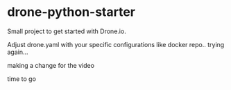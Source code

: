 # drone-python-starter
Small project to get started with Drone.io.

Adjust drone.yaml with your specific configurations like docker repo..
trying again...

making a change for the video

time to go
